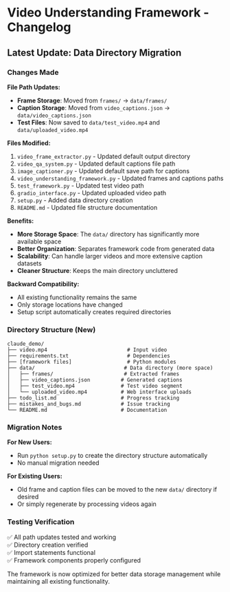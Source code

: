 # Video Understanding Framework - Changelog

## Latest Update: Data Directory Migration

### Changes Made

**File Path Updates:**
- **Frame Storage**: Moved from `frames/` → `data/frames/`
- **Caption Storage**: Moved from `video_captions.json` → `data/video_captions.json`  
- **Test Files**: Now saved to `data/test_video.mp4` and `data/uploaded_video.mp4`

**Files Modified:**
1. `video_frame_extractor.py` - Updated default output directory
2. `video_qa_system.py` - Updated default captions file path
3. `image_captioner.py` - Updated default save path for captions
4. `video_understanding_framework.py` - Updated frames and captions paths
5. `test_framework.py` - Updated test video path
6. `gradio_interface.py` - Updated uploaded video path
7. `setup.py` - Added data directory creation
8. `README.md` - Updated file structure documentation

**Benefits:**
- **More Storage Space**: The `data/` directory has significantly more available space
- **Better Organization**: Separates framework code from generated data
- **Scalability**: Can handle larger videos and more extensive caption datasets
- **Cleaner Structure**: Keeps the main directory uncluttered

**Backward Compatibility:**
- All existing functionality remains the same
- Only storage locations have changed
- Setup script automatically creates required directories

### Directory Structure (New)

```
claude_demo/
├── video.mp4                          # Input video
├── requirements.txt                   # Dependencies  
├── [framework files]                  # Python modules
├── data/                             # Data directory (more space)
│   ├── frames/                       # Extracted frames
│   ├── video_captions.json          # Generated captions
│   ├── test_video.mp4               # Test video segment
│   └── uploaded_video.mp4           # Web interface uploads
├── todo_list.md                     # Progress tracking
├── mistakes_and_bugs.md             # Issue tracking
└── README.md                        # Documentation
```

### Migration Notes

**For New Users:**
- Run `python setup.py` to create the directory structure automatically
- No manual migration needed

**For Existing Users:**
- Old frame and caption files can be moved to the new `data/` directory if desired
- Or simply regenerate by processing videos again

### Testing Verification

✅ All path updates tested and working  
✅ Directory creation verified  
✅ Import statements functional  
✅ Framework components properly configured  

The framework is now optimized for better data storage management while maintaining all existing functionality.